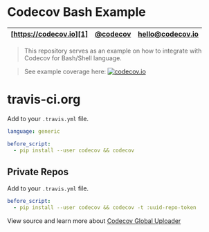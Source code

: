 Codecov Bash Example
====================

| [https://codecov.io][1] | [@codecov][2] | [hello@codecov.io][3] |
| ----------------------- | ------------- | --------------------- |

> This repository serves as an example on how to integrate with Codecov for Bash/Shell language.

> See example coverage here: [![codecov.io](http://codecov.io/github/codecov/example-bash/coverage.svg?branch=master)](http://codecov.io/github/codecov/example-bash?branch=master)


# travis-ci.org

Add to your `.travis.yml` file.
```yml
language: generic

before_script:
  - pip install --user codecov && codecov
```


## Private Repos

Add to your `.travis.yml` file.
```yml
before_script:
  - pip install --user codecov && codecov -t :uuid-repo-token
```

View source and learn more about [Codecov Global Uploader][4]

[1]: https://codecov.io/
[2]: https://twitter.com/codecov
[3]: mailto:hello@codecov.io
[4]: https://github.com/codecov/codecov-python
